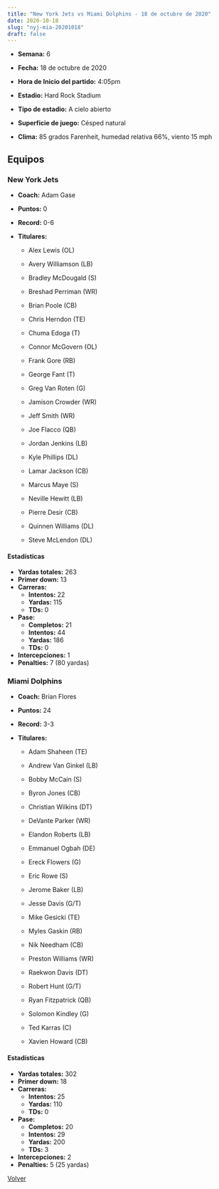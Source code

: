 ```yaml
---
title: "New York Jets vs Miami Dolphins - 18 de octubre de 2020"
date: 2020-10-18
slug: "nyj-mia-20201018"
draft: false
---
```


* **Semana:** 6
* **Fecha:** 18 de octubre de 2020

* **Hora de Inicio del partido:** 4:05pm
* **Estadio:** Hard Rock Stadium
* **Tipo de estadio:** A cielo abierto
* **Superficie de juego:** Césped natural
* **Clima:** 85 grados Farenheit, humedad relativa 66%, viento 15 mph

## Equipos


### New York Jets
* **Coach:** Adam Gase
* **Puntos:** 0
* **Record:** 0-6
* **Titulares:** 

  * Alex Lewis (OL) 

  * Avery Williamson (LB) 

  * Bradley McDougald (S) 

  * Breshad Perriman (WR) 

  * Brian Poole (CB) 

  * Chris Herndon (TE) 

  * Chuma Edoga (T) 

  * Connor McGovern (OL) 

  * Frank Gore (RB) 

  * George Fant (T) 

  * Greg Van Roten (G) 

  * Jamison Crowder (WR) 

  * Jeff Smith (WR) 

  * Joe Flacco (QB) 

  * Jordan Jenkins (LB) 

  * Kyle Phillips (DL) 

  * Lamar Jackson (CB) 

  * Marcus Maye (S) 

  * Neville Hewitt (LB) 

  * Pierre Desir (CB) 

  * Quinnen Williams (DL) 

  * Steve McLendon (DL) 

#### Estadísticas
* **Yardas totales:** 263
* **Primer down:** 13
* **Carreras:**
  * **Intentos:** 22
  * **Yardas:** 115
  * **TDs:** 0
* **Pase:**
  * **Completos:** 21
  * **Intentos:** 44
  * **Yardas:** 186
  * **TDs:** 0
* **Intercepciones:** 1
* **Penalties:** 7 (80 yardas)

### Miami Dolphins
* **Coach:** Brian Flores
* **Puntos:** 24
* **Record:** 3-3
* **Titulares:** 

  * Adam Shaheen (TE) 

  * Andrew Van Ginkel (LB) 

  * Bobby McCain (S) 

  * Byron Jones (CB) 

  * Christian Wilkins (DT) 

  * DeVante Parker (WR) 

  * Elandon Roberts (LB) 

  * Emmanuel Ogbah (DE) 

  * Ereck Flowers (G) 

  * Eric Rowe (S) 

  * Jerome Baker (LB) 

  * Jesse Davis (G/T) 

  * Mike Gesicki (TE) 

  * Myles Gaskin (RB) 

  * Nik Needham (CB) 

  * Preston Williams (WR) 

  * Raekwon Davis (DT) 

  * Robert Hunt (G/T) 

  * Ryan Fitzpatrick (QB) 

  * Solomon Kindley (G) 

  * Ted Karras (C) 

  * Xavien Howard (CB) 

#### Estadísticas
* **Yardas totales:** 302
* **Primer down:** 18
* **Carreras:**
  * **Intentos:** 25
  * **Yardas:** 110
  * **TDs:** 0
* **Pase:**
  * **Completos:** 20
  * **Intentos:** 29
  * **Yardas:** 200
  * **TDs:** 3
* **Intercepciones:** 2
* **Penalties:** 5 (25 yardas)


[Volver](/historia/2020)
